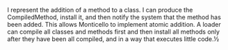 I represent the addition of a method to a class.  I can produce the CompiledMethod, install it, and then notify the system that the method has been added.  This allows Monticello to implement atomic addition.  A loader can compile all classes and methods first and then install all methods only after they have been all compiled, and in a way that executes little code.½